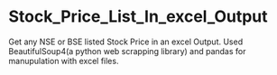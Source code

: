 # Stock_Price_List_In_excel_Output
Get any NSE or BSE listed Stock Price in an excel Output. Used BeautifulSoup4(a python web scrapping library) and pandas for manupulation with excel files.
